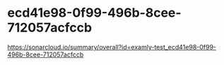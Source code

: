 # ecd41e98-0f99-496b-8cee-712057acfccb
https://sonarcloud.io/summary/overall?id=examly-test_ecd41e98-0f99-496b-8cee-712057acfccb
